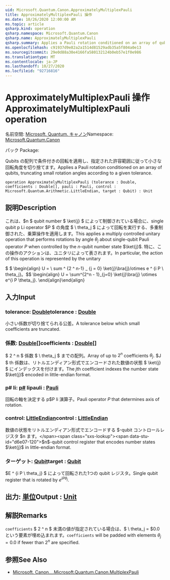 ```yaml
---
uid: Microsoft.Quantum.Canon.ApproximatelyMultiplexPauli
title: ApproximatelyMultiplexPauli 操作
ms.date: 10/26/2020 12:00:00 AM
ms.topic: article
qsharp.kind: operation
qsharp.namespace: Microsoft.Quantum.Canon
qsharp.name: ApproximatelyMultiplexPauli
qsharp.summary: Applies a Pauli rotation conditioned on an array of qubits, truncating small rotation angles according to a given tolerance.
ms.openlocfilehash: c91937d9e82a2a1514d81529adb35a5f804a0e13
ms.sourcegitcommit: 29e0d88a30e4166fa580132124b0eb57e1f0e986
ms.translationtype: MT
ms.contentlocale: ja-JP
ms.lasthandoff: 10/27/2020
ms.locfileid: "92716816"
---
```

# <a name="approximatelymultiplexpauli-operation"></a><span data-ttu-id="d6e07-102">ApproximatelyMultiplexPauli 操作</span><span class="sxs-lookup"><span data-stu-id="d6e07-102">ApproximatelyMultiplexPauli operation</span></span>

<span data-ttu-id="d6e07-103">名前空間: [Microsoft. Quantum. キャノン](xref:Microsoft.Quantum.Canon)</span><span class="sxs-lookup"><span data-stu-id="d6e07-103">Namespace: [Microsoft.Quantum.Canon](xref:Microsoft.Quantum.Canon)</span></span>

<span data-ttu-id="d6e07-104">パック [](https://nuget.org/packages/)</span><span class="sxs-lookup"><span data-stu-id="d6e07-104">Package: [](https://nuget.org/packages/)</span></span>


<span data-ttu-id="d6e07-105">Qubits の配列で条件付きの回転を適用し、指定された許容範囲に従って小さな回転角度を切り捨てます。</span><span class="sxs-lookup"><span data-stu-id="d6e07-105">Applies a Pauli rotation conditioned on an array of qubits, truncating small rotation angles according to a given tolerance.</span></span>

```qsharp
operation ApproximatelyMultiplexPauli (tolerance : Double, coefficients : Double[], pauli : Pauli, control : Microsoft.Quantum.Arithmetic.LittleEndian, target : Qubit) : Unit
```


## <a name="description"></a><span data-ttu-id="d6e07-106">説明</span><span class="sxs-lookup"><span data-stu-id="d6e07-106">Description</span></span>

<span data-ttu-id="d6e07-107">これは、$n $ qubit number $ \ket{j} $ によって制御されている場合に、single qubit p Li operator $P $ の角度 $ \ theta_j $ によって回転を実行する、多重制御された、乗算操作を適用します。</span><span class="sxs-lookup"><span data-stu-id="d6e07-107">This applies a multiply controlled unitary operation that performs rotations by angle $\theta_j$ about single-qubit Pauli operator $P$ when controlled by the $n$-qubit number state $\ket{j}$.</span></span>
<span data-ttu-id="d6e07-108">特に、この操作のアクションは、ユニタリによって表されます。</span><span class="sxs-lookup"><span data-stu-id="d6e07-108">In particular, the action of this operation is represented by the unitary</span></span>

<span data-ttu-id="d6e07-109">$ $ \begin{align} U = \ sum ^ {2 ^ n-1} _ {j = 0} \ket{j}\bra{j}/otimes e ^ {i P \ theta_j}。</span><span class="sxs-lookup"><span data-stu-id="d6e07-109">$$ \begin{align} U = \sum^{2^n - 1}_{j=0} \ket{j}\bra{j} \otimes e^{i P \theta_j}.</span></span>
<span data-ttu-id="d6e07-110">\end{align}</span><span class="sxs-lookup"><span data-stu-id="d6e07-110">\end{align}</span></span>

##

## <a name="input"></a><span data-ttu-id="d6e07-111">入力</span><span class="sxs-lookup"><span data-stu-id="d6e07-111">Input</span></span>

### <a name="tolerance--double"></a><span data-ttu-id="d6e07-112">tolerance: [Double](xref:microsoft.quantum.lang-ref.double)</span><span class="sxs-lookup"><span data-stu-id="d6e07-112">tolerance : [Double](xref:microsoft.quantum.lang-ref.double)</span></span>

<span data-ttu-id="d6e07-113">小さい係数が切り捨てられる公差。</span><span class="sxs-lookup"><span data-stu-id="d6e07-113">A tolerance below which small coefficients are truncated.</span></span>


### <a name="coefficients--double"></a><span data-ttu-id="d6e07-114">係数: [Double](xref:microsoft.quantum.lang-ref.double)[]</span><span class="sxs-lookup"><span data-stu-id="d6e07-114">coefficients : [Double](xref:microsoft.quantum.lang-ref.double)[]</span></span>

<span data-ttu-id="d6e07-115">$ 2 ^ n $ 係数 $ \ theta_j $ までの配列。</span><span class="sxs-lookup"><span data-stu-id="d6e07-115">Array of up to $2^n$ coefficients $\theta_j$.</span></span> <span data-ttu-id="d6e07-116">$J $ th 係数は、リトルエンディアン形式でエンコードされた数値の状態 $ \ket{j} $ にインデックスを付けます。</span><span class="sxs-lookup"><span data-stu-id="d6e07-116">The $j$th coefficient indexes the number state $\ket{j}$ encoded in little-endian format.</span></span>


### <a name="pauli--pauli"></a><span data-ttu-id="d6e07-117">p# li: [p#](xref:microsoft.quantum.lang-ref.pauli) li</span><span class="sxs-lookup"><span data-stu-id="d6e07-117">pauli : [Pauli](xref:microsoft.quantum.lang-ref.pauli)</span></span>

<span data-ttu-id="d6e07-118">回転の軸を決定する p$P li 演算子。</span><span class="sxs-lookup"><span data-stu-id="d6e07-118">Pauli operator $P$ that determines axis of rotation.</span></span>


### <a name="control--littleendian"></a><span data-ttu-id="d6e07-119">control: [LittleEndian](xref:Microsoft.Quantum.Arithmetic.LittleEndian)</span><span class="sxs-lookup"><span data-stu-id="d6e07-119">control : [LittleEndian](xref:Microsoft.Quantum.Arithmetic.LittleEndian)</span></span>

<span data-ttu-id="d6e07-120">数値の状態をリトルエンディアン形式でエンコードする $-qubit コントロールレジスタ $n ます。</span><span class="sxs-lookup"><span data-stu-id="d6e07-120">$n$-qubit control register that encodes number states $\ket{j}$ in little-endian format.</span></span>


### <a name="target--qubit"></a><span data-ttu-id="d6e07-121">ターゲット: [Qubit](xref:microsoft.quantum.lang-ref.qubit)</span><span class="sxs-lookup"><span data-stu-id="d6e07-121">target : [Qubit](xref:microsoft.quantum.lang-ref.qubit)</span></span>

<span data-ttu-id="d6e07-122">$E ^ {i P \ theta_j} $ によって回転された1つの qubit レジスタ。</span><span class="sxs-lookup"><span data-stu-id="d6e07-122">Single qubit register that is rotated by $e^{i P \theta_j}$.</span></span>



## <a name="output--unit"></a><span data-ttu-id="d6e07-123">出力: [単位](xref:microsoft.quantum.lang-ref.unit)</span><span class="sxs-lookup"><span data-stu-id="d6e07-123">Output : [Unit](xref:microsoft.quantum.lang-ref.unit)</span></span>



## <a name="remarks"></a><span data-ttu-id="d6e07-124">解説</span><span class="sxs-lookup"><span data-stu-id="d6e07-124">Remarks</span></span>

<span data-ttu-id="d6e07-125">`coefficients` $ 2 ^ n $ 未満の値が指定されている場合は、$ \ theta_j = $0.0 という要素が埋め込まれます。</span><span class="sxs-lookup"><span data-stu-id="d6e07-125">`coefficients` will be padded with elements $\theta_j = 0.0$ if fewer than $2^n$ are specified.</span></span>

## <a name="see-also"></a><span data-ttu-id="d6e07-126">参照</span><span class="sxs-lookup"><span data-stu-id="d6e07-126">See Also</span></span>

- [<span data-ttu-id="d6e07-127">Microsoft. Canon....</span><span class="sxs-lookup"><span data-stu-id="d6e07-127">Microsoft.Quantum.Canon.MultiplexPauli</span></span>](xref:Microsoft.Quantum.Canon.MultiplexPauli)